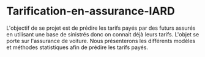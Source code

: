 # Tarification-en-assurance-IARD
L'objectif de se projet est de prédire les tarifs payés par des futurs assurés en utilisant une base de sinistrés donc on connait déjà leurs tarifs. L'objet se porte sur l'assurance de voiture. Nous présenterons les différents modèles et méthodes statistiques afin de prédire les tarifs payés. 
